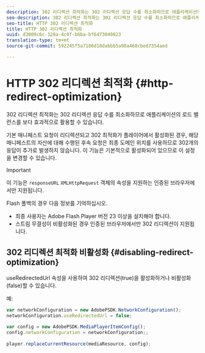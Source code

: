 ```yaml
---
description: 302 리디렉션 최적화는 302 리디렉션 응답 수를 최소화하므로 애플리케이션의 로드 밸런스를 보다 효과적으로 활용할 수 있습니다.
seo-description: 302 리디렉션 최적화는 302 리디렉션 응답 수를 최소화하므로 애플리케이션의 로드 밸런스를 보다 효과적으로 활용할 수 있습니다.
seo-title: HTTP 302 리디렉션 최적화
title: HTTP 302 리디렉션 최적화
uuid: d3009c6c-320a-4c0f-b6ba-bf6473049823
translation-type: tm+mt
source-git-commit: 592245f5a7186d18dabbb5a98a468cbed7354aed

---
```



# HTTP 302 리디렉션 최적화 {#http-redirect-optimization}

302 리디렉션 최적화는 302 리디렉션 응답 수를 최소화하므로 애플리케이션의 로드 밸런스를 보다 효과적으로 활용할 수 있습니다.

기본 매니페스트 요청이 리디렉션되고 302 최적화가 플레이어에서 활성화된 경우, 해당 매니페스트의 자산에 대해 수행된 후속 요청은 최종 도메인 위치를 사용하므로 302개의 응답이 추가로 발생하지 않습니다. 이 기능은 기본적으로 활성화되어 있으므로 이 설정을 변경할 수 있습니다.

>[!IMPORTANT]
>
>이 기능은 `responseURL` `XMLHttpRequest` 객체의 속성을 지원하는 인증된 브라우저에서만 지원됩니다.

Flash 폴백의 경우 다음 정보를 기억하십시오.

* 최종 사용자는 Adobe Flash Player 버전 23 이상을 설치해야 합니다.
* 스트림 무결성이 비활성화된 경우 인증된 브라우저에서만 302 리디렉션이 지원됩니다.

## 302 리디렉션 최적화 비활성화 {#disabling-redirect-optimization}

useRedirectedUrl 속성을 사용하여 302 리디렉션(true)을 활성화하거나 비활성화(false)할 수 있습니다.

예:

```js
var networkConfiguration = new AdobePSDK.NetworkConfiguration(); 
networkConfiguration.useRedirectedUrl = false; 
 
var config = new AdobePSDK.MediaPlayerItemConfig(); 
config.networkConfiguration = networkConfiguration;; 
 
player.replaceCurrentResource(mediaResource, config);
```
